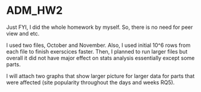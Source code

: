 # ADM_HW2

Just FYI, I did the whole homework by myself. So, there is no need for peer view and etc. 

I used two files, October and November. Also, I used initial 10^6 rows from each file to finish exerscices faster. 
Then, I planned to run larger files but overall it did not have major effect on stats analysis essentially except some parts. 

I will attach two graphs that show larger picture for larger data for parts that were affected (site popularity throughout the days and weeks RQ5). 
